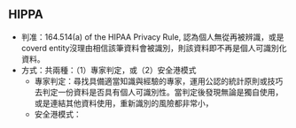 ## HIPPA
- 判准：164.514(a) of the HIPAA Privacy Rule, 認為個人無從再被辨識，或是coverd entity沒理由相信該筆資料會被識別，則該資料即不再是個人可識別化資料。
- 方式：共兩種：（1）專家判定，或（2）安全港模式
    - 專家判定：尋找具備適當知識與經驗的專家，運用公認的統計原則或技巧去判定一份資料是否具有個人可識別性。當判定後發現無論是獨自使用，或是連結其他資料使用，重新識別的風險都非常小，
    - 安全港模式：
